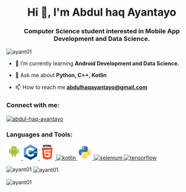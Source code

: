 <h1 align="center">Hi 👋, I'm Abdul haq Ayantayo</h1>
<h3 align="center">Computer Science student interested in Mobile App Development and Data Science.</h3>

<p align="left"> <img src="https://komarev.com/ghpvc/?username=ayant01&label=Profile%20views&color=0e75b6&style=flat" alt="ayant01" /> </p>

- 🌱 I’m currently learning **Android Development and Data Science.**

- 💬 Ask me about **Python, C++, Kotlin**

- 📫 How to reach me **abdulhaqayantayo@gmail.com**

<h3 align="left">Connect with me:</h3>
<p align="left">
<a href="https://linkedin.com/in/abdul-haq-ayantayo" target="blank"><img align="center" src="https://raw.githubusercontent.com/rahuldkjain/github-profile-readme-generator/master/src/images/icons/Social/linked-in-alt.svg" alt="abdul-haq-ayantayo" height="30" width="40" /></a>
</p>

<h3 align="left">Languages and Tools:</h3>
<p align="left"> <a href="https://developer.android.com" target="_blank" rel="noreferrer"> <img src="https://raw.githubusercontent.com/devicons/devicon/master/icons/android/android-original-wordmark.svg" alt="android" width="40" height="40"/> </a> <a href="https://www.w3schools.com/cpp/" target="_blank" rel="noreferrer"> <img src="https://raw.githubusercontent.com/devicons/devicon/master/icons/cplusplus/cplusplus-original.svg" alt="cplusplus" width="40" height="40"/> </a> <a href="https://www.w3.org/html/" target="_blank" rel="noreferrer"> <img src="https://raw.githubusercontent.com/devicons/devicon/master/icons/html5/html5-original-wordmark.svg" alt="html5" width="40" height="40"/> </a> <a href="https://kotlinlang.org" target="_blank" rel="noreferrer"> <img src="https://www.vectorlogo.zone/logos/kotlinlang/kotlinlang-icon.svg" alt="kotlin" width="40" height="40"/> </a> <a href="https://www.python.org" target="_blank" rel="noreferrer"> <img src="https://raw.githubusercontent.com/devicons/devicon/master/icons/python/python-original.svg" alt="python" width="40" height="40"/> </a> <a href="https://www.selenium.dev" target="_blank" rel="noreferrer"> <img src="https://raw.githubusercontent.com/detain/svg-logos/780f25886640cef088af994181646db2f6b1a3f8/svg/selenium-logo.svg" alt="selenium" width="40" height="40"/> </a> <a href="https://www.tensorflow.org" target="_blank" rel="noreferrer"> <img src="https://www.vectorlogo.zone/logos/tensorflow/tensorflow-icon.svg" alt="tensorflow" width="40" height="40"/> </a> </p>

<p><img align="left" src="https://github-readme-stats.vercel.app/api/top-langs?username=ayant01&show_icons=true&locale=en&layout=compact" alt="ayant01" /></p>

<p>&nbsp;<img align="center" src="https://github-readme-stats.vercel.app/api?username=ayant01&show_icons=true&locale=en" alt="ayant01" /></p>

<p><img align="center" src="https://github-readme-streak-stats.herokuapp.com/?user=ayant01&" alt="ayant01" /></p>
